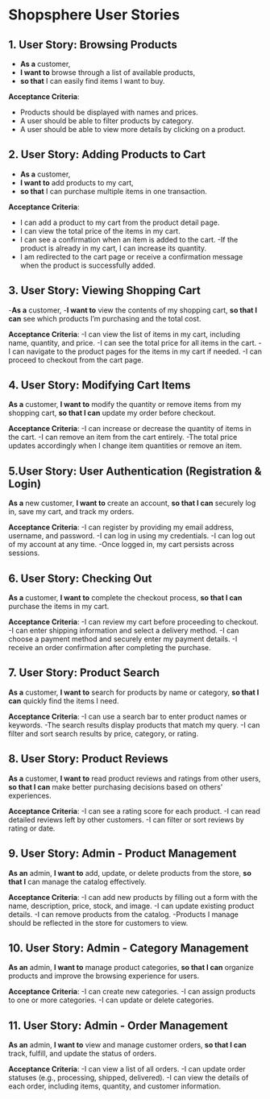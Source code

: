 # Shopsphere User Stories

## 1. User Story: Browsing Products
- **As a** customer,
- **I want to** browse through a list of available products,
- **so that** I can easily find items I want to buy.

**Acceptance Criteria**:
- Products should be displayed with names and prices.
- A user should be able to filter products by category.
- A user should be able to view more details by clicking on a product.

## 2. User Story: Adding Products to Cart
- **As a** customer,
- **I want to** add products to my cart,
- **so that** I can purchase multiple items in one transaction.

**Acceptance Criteria**:
- I can add a product to my cart from the product detail page.
- I can view the total price of the items in my cart.
- I can see a confirmation when an item is added to the cart.
-If the product is already in my cart, I can increase its quantity.
- I am redirected to the cart page or receive a confirmation message when the product is successfully added.    


## 3. User Story: Viewing Shopping Cart
-**As a** customer,
-**I want to** view the contents of my shopping cart,
**so that I can** see which products I’m purchasing and the total cost.

**Acceptance Criteria**:
-I can view the list of items in my cart, including name, quantity, and price.
-I can see the total price for all items in the cart.
-I can navigate to the product pages for the items in my cart if needed.
-I can proceed to checkout from the cart page.

## 4. User Story: Modifying Cart Items
**As a** customer,
**I want to** modify the quantity or remove items from my shopping cart,
**so that I can** update my order before checkout.

**Acceptance Criteria**:
-I can increase or decrease the quantity of items in the cart.
-I can remove an item from the cart entirely.
-The total price updates accordingly when I change item quantities or remove an item.

## 5.User Story: User Authentication (Registration & Login)
**As a** new customer,
**I want to** create an account,
**so that I can** securely log in, save my cart, and track my orders.

**Acceptance Criteria**:
-I can register by providing my email address, username, and password.
-I can log in using my credentials.
-I can log out of my account at any time.
-Once logged in, my cart persists across sessions.

## 6. User Story: Checking Out
**As a** customer,
**I want to** complete the checkout process,
**so that I can** purchase the items in my cart.

**Acceptance Criteria**:
-I can review my cart before proceeding to checkout.
-I can enter shipping information and select a delivery method.
-I can choose a payment method and securely enter my payment details.
-I receive an order confirmation after completing the purchase.

## 7. User Story: Product Search
**As a** customer,
**I want to** search for products by name or category,
**so that I can** quickly find the items I need.

**Acceptance Criteria**:
-I can use a search bar to enter product names or keywords.
-The search results display products that match my query.
-I can filter and sort search results by price, category, or rating.

## 8. User Story: Product Reviews
**As a** customer,
**I want to** read product reviews and ratings from other users,
**so that I can** make better purchasing decisions based on others' experiences.

**Acceptance Criteria**:
-I can see a rating score for each product.
-I can read detailed reviews left by other customers.
-I can filter or sort reviews by rating or date.

## 9. User Story: Admin - Product Management
**As an** admin,
**I want to** add, update, or delete products from the store,
**so that I** can manage the catalog effectively.

**Acceptance Criteria**:
-I can add new products by filling out a form with the name, description, price, stock, and image.
-I can update existing product details.
-I can remove products from the catalog.
-Products I manage should be reflected in the store for customers to view.

## 10. User Story: Admin - Category Management
**As an** admin,
**I want to** manage product categories,
**so that I can** organize products and improve the browsing experience for users.

**Acceptance Criteria**:
-I can create new categories.
-I can assign products to one or more categories.
-I can update or delete categories.

## 11. User Story: Admin - Order Management
**As an** admin,
**I want to** view and manage customer orders,
**so that I can** track, fulfill, and update the status of orders.

**Acceptance Criteria**:
-I can view a list of all orders.
-I can update order statuses (e.g., processing, shipped, delivered).
-I can view the details of each order, including items, quantity, and customer information.
